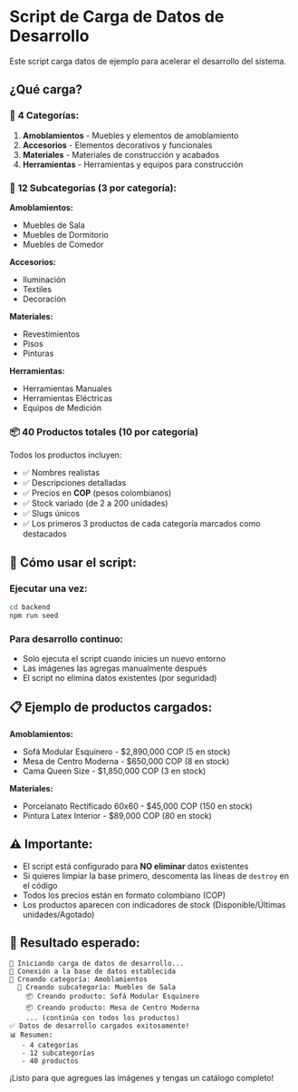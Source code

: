 # Script de Carga de Datos de Desarrollo

Este script carga datos de ejemplo para acelerar el desarrollo del sistema.

## ¿Qué carga?

### 📁 **4 Categorías:**
1. **Amoblamientos** - Muebles y elementos de amoblamiento
2. **Accesorios** - Elementos decorativos y funcionales
3. **Materiales** - Materiales de construcción y acabados
4. **Herramientas** - Herramientas y equipos para construcción

### 📂 **12 Subcategorías (3 por categoría):**

**Amoblamientos:**
- Muebles de Sala
- Muebles de Dormitorio  
- Muebles de Comedor

**Accesorios:**
- Iluminación
- Textiles
- Decoración

**Materiales:**
- Revestimientos
- Pisos
- Pinturas

**Herramientas:**
- Herramientas Manuales
- Herramientas Eléctricas
- Equipos de Medición

### 📦 **40 Productos totales (10 por categoría)**

Todos los productos incluyen:
- ✅ Nombres realistas
- ✅ Descripciones detalladas
- ✅ Precios en **COP** (pesos colombianos)
- ✅ Stock variado (de 2 a 200 unidades)
- ✅ Slugs únicos
- ✅ Los primeros 3 productos de cada categoría marcados como destacados

## 🚀 **Cómo usar el script:**

### Ejecutar una vez:
```bash
cd backend
npm run seed
```

### Para desarrollo continuo:
- Solo ejecuta el script cuando inicies un nuevo entorno
- Las imágenes las agregas manualmente después
- El script no elimina datos existentes (por seguridad)

## 📋 **Ejemplo de productos cargados:**

**Amoblamientos:**
- Sofá Modular Esquinero - $2,890,000 COP (5 en stock)
- Mesa de Centro Moderna - $650,000 COP (8 en stock)
- Cama Queen Size - $1,850,000 COP (3 en stock)

**Materiales:**
- Porcelanato Rectificado 60x60 - $45,000 COP (150 en stock)
- Pintura Latex Interior - $89,000 COP (80 en stock)

## ⚠️ **Importante:**
- El script está configurado para **NO eliminar** datos existentes
- Si quieres limpiar la base primero, descomenta las líneas de `destroy` en el código
- Todos los precios están en formato colombiano (COP)
- Los productos aparecen con indicadores de stock (Disponible/Últimas unidades/Agotado)

## 🎯 **Resultado esperado:**
```
🌱 Iniciando carga de datos de desarrollo...
🔗 Conexión a la base de datos establecida
📁 Creando categoría: Amoblamientos
  📂 Creando subcategoría: Muebles de Sala
    📦 Creando producto: Sofá Modular Esquinero
    📦 Creando producto: Mesa de Centro Moderna
    ... (continúa con todos los productos)
✅ Datos de desarrollo cargados exitosamente!
📊 Resumen:
   - 4 categorías
   - 12 subcategorías  
   - 40 productos
```

¡Listo para que agregues las imágenes y tengas un catálogo completo!
